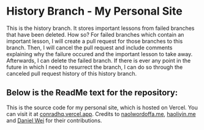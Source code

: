 # History Branch - My Personal Site

This is the history branch. It stores important lessons from failed branches that have been deleted. How so? For failed branches which contain an important lesson, I will create a pull request for those branches to this branch. Then, I will cancel the pull request and include comments explaining why the failure occured and the important lesson to take away. Afterwards, I can delete the failed branch. If there is ever any point in the future in which I need to resurrect the branch, I can do so through the canceled pull request history of this history branch.

Below is the ReadMe text for the repository:
------------------------------------------------------------------------

This is the source code for my personal site, which is hosted on Vercel. You can visit it at [conradhq.vercel.app](https://conradhq.vercel.app/). Credits to [naolwordoffa.me](https://www.naolwordoffa.me/), [haoliyin.me](https://www.haoliyin.me/) and [Daniel Wei](https://github.com/epicdragon44) for their contributions.
